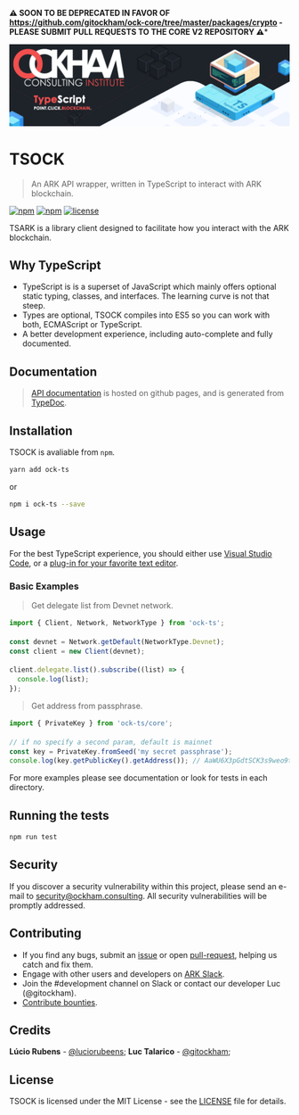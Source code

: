 **:warning: SOON TO BE DEPRECATED IN FAVOR OF https://github.com/gitockham/ock-core/tree/master/packages/crypto - PLEASE SUBMIT PULL REQUESTS TO THE CORE V2 REPOSITORY :warning:***

![TSOCK Logo](./banner.png)

# TSOCK

> An ARK API wrapper, written in TypeScript to interact with ARK blockchain.

[![npm](https://img.shields.io/npm/dt/ock-ts.svg)]()
[![npm](https://img.shields.io/npm/v/ock-ts.svg)]()
[![license](https://img.shields.io/github/license/gitockham/ock-ts.svg)]()

TSARK is a library client designed to facilitate how you interact with the ARK blockchain.

## Why TypeScript

  * TypeScript is is a superset of JavaScript which mainly offers optional static typing, classes, and interfaces. The learning curve is not that steep.
  * Types are optional, TSOCK compiles into ES5 so you can work with both, ECMAScript or TypeScript.
  * A better development experience, including auto-complete and fully documented.

## Documentation

> [API documentation](https://gitockham.github.io/ock-ts/) is hosted on github pages, and is generated from [TypeDoc](https://github.com/TypeStrong/typedoc).

## Installation

TSOCK is avaliable from `npm`.

```bash
yarn add ock-ts
```

or

```bash
npm i ock-ts --save
```

## Usage

For the best TypeScript experience, you should either use [Visual Studio Code](http://code.visualstudio.com/), or a [plug-in for your favorite text editor](https://github.com/Microsoft/TypeScript/wiki/TypeScript-Editor-Support).

### Basic Examples

> Get delegate list from Devnet network.

```js
import { Client, Network, NetworkType } from 'ock-ts';

const devnet = Network.getDefault(NetworkType.Devnet);
const client = new Client(devnet);

client.delegate.list().subscribe((list) => {
  console.log(list);
});
```

> Get address from passphrase.

```js
import { PrivateKey } from 'ock-ts/core';

// if no specify a second param, default is mainnet
const key = PrivateKey.fromSeed('my secret passphrase');
console.log(key.getPublicKey().getAddress()); // AaWU6X3pGdtSCK3s9weo9tjth64F3hixgT
```

For more examples please see documentation or look for tests in each directory.

## Running the tests

```bash
npm run test
```

## Security

If you discover a security vulnerability within this project, please send an e-mail to security@ockham.consulting. All security vulnerabilities will be promptly addressed.

## Contributing

  * If you find any bugs, submit an [issue](../../issues) or open [pull-request](../../pulls), helping us catch and fix them.
  * Engage with other users and developers on [ARK Slack](https://ockham.consulting/slack/).
  * Join the #development channel on Slack or contact our developer Luc (@gitockham).
  * [Contribute bounties](./CONTRIBUTING.md).

## Credits

**Lúcio Rubens** - [@luciorubeens](https://github.com/luciorubeens);
**Luc Talarico** - [@gitockham](https://github.com/gitockham);

## License

TSOCK is licensed under the MIT License - see the [LICENSE](./LICENSE) file for details.
